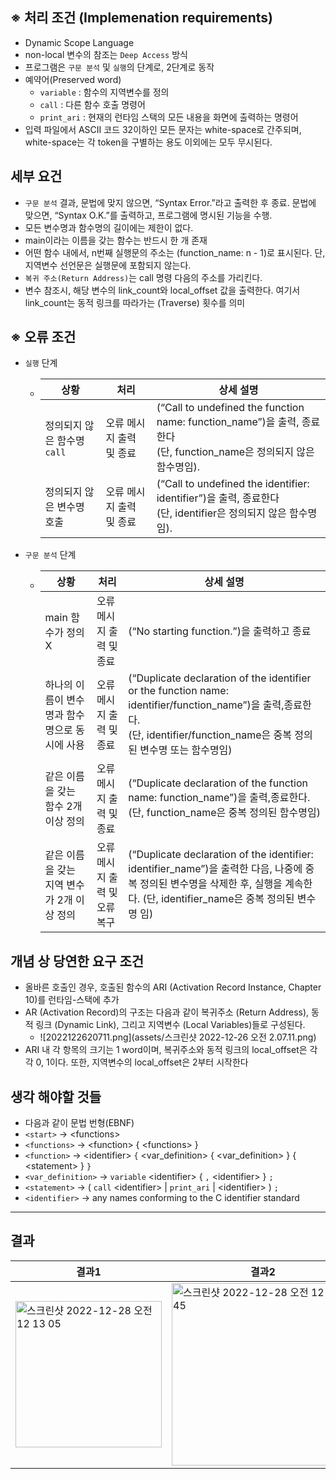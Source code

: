 ## ※ 처리 조건 (Implemenation requirements)

- Dynamic Scope Language
- non-local 변수의 참조는 `Deep Access` 방식
- 프로그램은 `구문 분석` 및 `실행`의 단계로, 2단계로 동작
- 예약어(Preserved word)
  - `variable` :  함수의 지역변수를 정의
  - `call` : 다른 함수 호출 명령어
  - `print_ari` : 현재의 런타임 스택의 모든 내용을 화면에 출력하는 명령어
- 입력 파일에서 ASCII 코드 32이하인 모든 문자는 white-space로
  간주되며, white-space는 각 token을 구별하는 용도 이외에는 모두 무시된다.

## 세부 요건

- `구문 분석` 결과, 문법에 맞지 않으면, “Syntax Error.”라고 출력한 후 종료. 문법에 맞으면,
  “Syntax O.K.”를 출력하고, 프로그램에 명시된 기능을 수행.
- 모든 변수명과 함수명의 길이에는 제한이 없다.
- main이라는 이름을 갖는 함수는 반드시 한 개 존재
- 어떤 함수 내에서, n번째 실행문의 주소는 (function_name: n - 1)로 표시된다. 단, 지역변수 선언문은 실행문에 포함되지 않는다.
- `복귀 주소(Return Address)`는 call 명령 다음의 주소를 가리킨다.
- 변수 참조시, 해당 변수의 link_count와 local_offset 값을 출력한다. 여기서 link_count는 동적 링크를 따라가는 (Traverse) 횟수를 의미

## ※ 오류 조건

- `실행` 단계

  - |상황|처리|상세 설명|
    |-|-|-|
    | 정의되지 않은 함수명`call` | 오류 메시지 출력 및 종료 | (“Call to undefined the function name: function_name”)을 출력, 종료한다<br />(단, function_name은 정의되지 않은 함수명임). |
    | 정의되지 않은 변수명 호출  | 오류 메시지 출력 및 종료 | (“Call to undefined the identifier: identifier”)을 출력, 종료한다<br />(단, identifier은 정의되지 않은 함수명임). |
    
- `구문 분석` 단계

  - |상황|처리|상세 설명|
    |-|-|-|
    |main 함수가 정의 X|오류 메시지 출력 및 종료| (“No starting function.”)을 출력하고 종료|
    | 하나의 이름이 변수명과 함수명으로 동시에 사용 | 오류 메시지 출력 및 종료 | (“Duplicate declaration of the identifier or the function name: identifier/function_name”)을 출력,종료한다.<br/> (단, identifier/function_name은 중복 정의된 변수명 또는 함수명임) |
    | 같은 이름을 갖는 함수 2개 이상 정의|오류 메시지 출력 및 종료| (“Duplicate declaration of the function name: function_name”)을 출력,종료한다.<br/> (단, function_name은 중복 정의된 함수명임)|
    | 같은 이름을 갖는 지역 변수가 2개 이상 정의| 오류 메시지 출력 및 오류 복구 | (“Duplicate declaration of the identifier: identifier_name”)을 출력한 다음, 나중에 중복 정의된 변수명을 삭제한 후, 실행을 계속한다. (단, identifier_name은 중복 정의된 변수명 임)|

## 개념 상 당연한 요구 조건

- 올바른 호출인 경우, 호출된 함수의 ARI (Activation Record Instance, Chapter 10)를 런타임-스택에 추가
- AR (Activation Record)의 구조는 다음과 같이 복귀주소 (Return Address), 동적 링크 (Dynamic Link), 그리고 지역변수 (Local Variables)들로 구성된다.
  - ![2022122620711.png](assets/스크린샷 2022-12-26 오전 2.07.11.png)
- ARI 내 각 항목의 크기는 1 word이며, 복귀주소와 동적 링크의 local_offset은 각각 0, 1이다. 또한, 지역변수의 local_offset은 2부터 시작한다

## 생각 해야할 것들

- 다음과 같이 문법 번형(EBNF)
- `<start>` -> \<functions\>
- `<functions>` -> \<function\> { <functions\> }
- `<function>` -> <identifier\> `{` <var_definition\> { <var_definition\> } { <statement\> } `}`
- `<var_definition>` -> `variable` <identifier\> { `,` <identifier\> } `;`
- `<statement>` -> ( `call` <identifier\> | `print_ari` | <identifier\> ) `;`
- `<identifier>` -> any names conforming to the C identifier standard

---

## 결과

|결과1|결과2|결과3|
|-|-|-|
|<img width="234" alt="스크린샷 2022-12-28 오전 12 13 05" src="https://user-images.githubusercontent.com/12531340/209687232-bbb8a58e-d41a-4302-b3d8-f5ccac92dc73.png">|<img width="292" alt="스크린샷 2022-12-28 오전 12 13 45" src="https://user-images.githubusercontent.com/12531340/209687236-48cffac6-0066-4cd8-830c-79c56e68974e.png">|<img width="292" alt="스크린샷 2022-12-28 오전 12 15 03" src="https://user-images.githubusercontent.com/12531340/209687238-bbe7c854-1b37-4760-9ad8-2e0e87d5e2db.png">|

